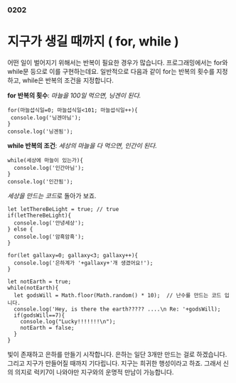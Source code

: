 ### 0202
# 지구가 생길 때까지 ( for, while )

어떤 일이 벌어지기 위해서는 반복이 필요한 경우가 많습니다. 프로그래밍에서는 for와 while문 등으로 이를 구현하는데요.
일반적으로 다음과 같이 for는 반복의 횟수를 지정하고, while은 반복의 조건을 지정합니다. 

**for 반복의 횟수**: *마늘을 100일 먹으면, 닝겐이 된다.* 
```
for(마늘섭식일=0; 마늘섭식일<101; 마늘섭식일++){
 console.log('닝겐아님');
}
console.log('닝겐됨');
```

**while 반복의 조건**: *세상의 마늘을 다 먹으면, 인간이 된다.* 
```
while(세상에 마늘이 있는가){
  console.log('인간아님');
}
console.log('인간됨');
```

*세상을 만드는 코드*로 돌아가 보죠.
```
let letThereBeLight = true; // true
if(letThereBeLight){
  console.log('안녕세상');
} else {
  console.log('암흑암흑');
}

for(let gallaxy=0; gallaxy<3; gallaxy++){
  console.log('은하계가 '+gallaxy+'개 생겼어요!');
}

let notEarth = true;
while(notEarth){
  let godsWill = Math.floor(Math.random() * 10);  // 난수를 만드는 코드 입니다. 
  console.log('Hey, is there the earth????? ....\n Re: '+godsWill);
  if(godsWill==7){
    console.log("Lucky!!!!!!!\n");
    notEarth = false;
  }
}
```
빛이 존재하고 은하를 만들기 시작합니다. 은하는 일단 3개만 만드는 걸로 하겠습니다. 
그리고 지구가 만들어질 때까지 기다립니다. 지구는 희귀한 행성이라고 하죠. 그래서 신의 의지로 럭키7이 나와야만 지구와의 운명적 만남이 가능합니다. 
